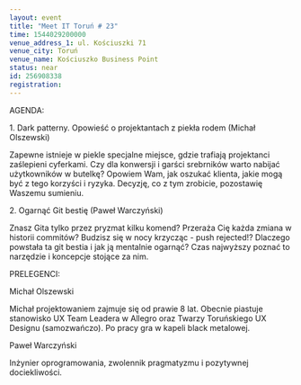 ```yaml
---
layout: event
title: "Meet IT Toruń # 23"
time: 1544029200000
venue_address_1: ul. Kościuszki 71
venue_city: Toruń
venue_name: Kościuszko Business Point
status: near
id: 256908338
registration: 
---
```


<p>AGENDA:</p>
<p>1. Dark patterny. Opowieść o projektantach z piekła rodem (Michał Olszewski)</p>
<p>Zapewne istnieje w piekle specjalne miejsce, gdzie trafiają projektanci zaślepieni cyferkami. Czy dla konwersji i garści srebrników warto nabijać użytkowników w butelkę? Opowiem Wam, jak oszukać klienta, jakie mogą być z tego korzyści i ryzyka. Decyzję, co z tym zrobicie, pozostawię Waszemu sumieniu.</p>
<p>2. Ogarnąć Git bestię (Paweł Warczyński)</p>
<p>Znasz Gita tylko przez pryzmat kilku komend? Przeraża Cię każda zmiana w historii commitów? Budzisz się w nocy krzycząc - push rejected!? Dlaczego powstała ta git bestia i jak ją mentalnie ogarnąć? Czas najwyższy poznać to narzędzie i koncepcje stojące za nim.</p>
<p>PRELEGENCI:</p>
<p>Michał Olszewski</p>
<p>Michał projektowaniem zajmuje się od prawie 8 lat. Obecnie piastuje stanowisko UX Team Leadera w Allegro oraz Twarzy Toruńskiego UX Designu (samozwańczo). Po pracy gra w kapeli black metalowej.</p>
<p>Paweł Warczyński</p>
<p>Inżynier oprogramowania, zwolennik pragmatyzmu i pozytywnej dociekliwości.</p>
